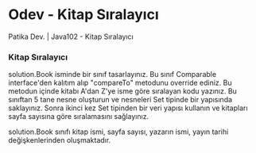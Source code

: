 # Odev - Kitap Sıralayıcı
Patika Dev. | Java102 - Kitap Sıralayıcı

### Kitap Sıralayıcı

solution.Book isminde bir sınıf tasarlayınız. Bu sınıf Comparable interface'den kalıtım alıp "compareTo" metodunu override ediniz. Bu metodun içinde kitabı A'dan Z'ye isme göre sıralayan kodu yazınız. Bu sınıftan 5 tane nesne oluşturun ve nesneleri Set tipinde bir yapısında saklayınız. Sonra ikinci kez Set tipinden bir veri yapısı kullanın ve kitapları sayfa sayısına göre sıralamasını sağlayınız.

solution.Book sınıfı kitap ismi, sayfa sayısı, yazarın ismi, yayın tarihi değişkenlerinden oluşmaktadır.
